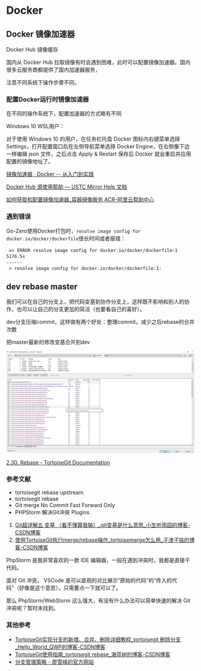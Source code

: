 # Docker

## Docker 镜像加速器

Docker Hub 镜像缓存

国内从 Docker Hub 拉取镜像有时会遇到困难，此时可以配置镜像加速器。国内很多云服务商都提供了国内加速器服务，

注意不同系统下操作步骤不同。

### 配置Docker运行时镜像加速器

在不同的操作系统下，配置加速器的方式略有不同

Windows 10 WSL用户：

对于使用 Windows 10 的用户，在任务栏托盘 Docker 图标内右键菜单选择 Settings，打开配置窗口后在左侧导航菜单选择 Docker Engine，在右侧像下边一样编辑 json 文件，之后点击 Apply & Restart 保存后 Docker 就会重启并应用配置的镜像地址了。

[镜像加速器 · Docker -- 从入门到实践](https://docker-practice.github.io/zh-cn/install/mirror.html)

[Docker Hub 源使用帮助 — USTC Mirror Help 文档](https://mirrors.ustc.edu.cn/help/dockerhub.html)

[如何获取和配置镜像加速器_容器镜像服务 ACR-阿里云帮助中心](https://help.aliyun.com/zh/acr/user-guide/accelerate-the-pulls-of-docker-official-images)

### 遇到错误

Go-Zero使用Docker打包时，`resolve image config for docker.io/docker/dockerfile`很长时间或者报错：

```
 => ERROR resolve image config for docker.io/docker/dockerfile:1                                                                                                                                         5176.5s
------
 > resolve image config for docker.io/docker/dockerfile:1:
```

## dev rebase master

我们可以在自己的分支上，把代码变基到协作分支上，这样既不影响和别人的协作，也可以让自己的分支更加的简洁（也要看自己的喜好）。

dev分支压缩commit，这样做有两个好处：整理commit，减少之后rebase的合并次数

把master最新的修改变基合并到dev

![TortoiseGit-rebase-master-to-dev.jpg](img/TortoiseGit-rebase-master-to-dev.jpg)

[2.30. Rebase - TortoiseGit Documentation](https://documentation.help/TortoiseGit/tgit-dug-rebase.html)

### 参考文献

- tortoisegit rebase upstream
- tortoisegit rebase
- Git merge No Commit   Fast Forward Only
- PHPStorm  解决Git冲突  Plugins


1. [Git超详解五 变基 （看不懂算我输）_git变基是什么意思_小生听雨园的博客-CSDN博客](https://blog.csdn.net/weixin_44154094/article/details/114337077)
2. [使用TortoiseGit执行merge/rebase操作_tortoisemerge怎么用_子津子铭的博客-CSDN博客](https://blog.csdn.net/mmy545237835/article/details/122256665)

PhpStorm 是我非常喜欢的一款 IDE 编辑器，一般在遇到冲突时，我都是直接干代码。

面对 Git 冲突， VSCode 是可以直观的对比展示“原始的代码”的“传入的代码”（好像是这个意思），只需要点一下就可以了。

那么 PhpStorm/WebStorm 这么强大，有没有什么办法可以简单快速的解决 Git 冲突呢？暂时未找到。

### 其他参考

- [TortoiseGit实现分支的新增、合并、删除详细教程_tortoisegit 删除分支_Hello_World_QWP的博客-CSDN博客](https://blog.csdn.net/Hello_World_QWP/article/details/80885480)
- [TortoiseGit使用指南_tortoisegit rebase_海蓝树的博客-CSDN博客](https://blog.csdn.net/xwnxwn/article/details/108742500)
- [分支管理策略 - 廖雪峰的官方网站](https://www.liaoxuefeng.com/wiki/896043488029600/900005860592480)
  